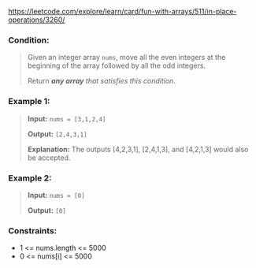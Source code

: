 https://leetcode.com/explore/learn/card/fun-with-arrays/511/in-place-operations/3260/

### Condition:

>Given an integer array `nums`, move all the even integers at the beginning of the array followed by all the odd integers.
>
>Return ***any array** that satisfies this condition*.

### Example 1:

>**Input:** `nums = [3,1,2,4]`
>
>**Output:** `[2,4,3,1]`
>
>**Explanation:** The outputs [4,2,3,1], [2,4,1,3], and [4,2,1,3] would also be accepted.

### Example 2:

>**Input:** `nums = [0]`
>
>**Output:** `[0]`

### Constraints:

* 1 <= nums.length <= 5000
* 0 <= nums[i] <= 5000
